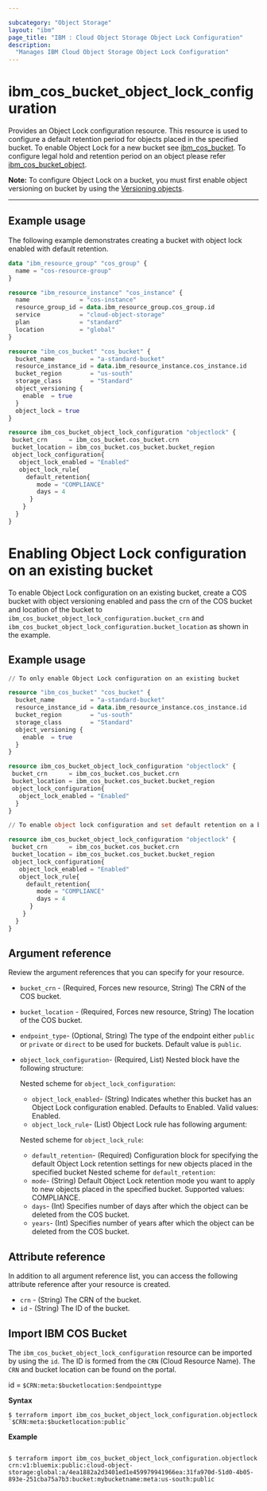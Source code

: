 ```yaml
---

subcategory: "Object Storage"
layout: "ibm"
page_title: "IBM : Cloud Object Storage Object Lock Configuration"
description: 
  "Manages IBM Cloud Object Storage Object Lock Configuration"
---
```


# ibm_cos_bucket_object_lock_configuration
Provides an  Object Lock configuration resource. This resource is used to configure a default retention period for objects placed in the specified bucket. To enable Object Lock for a new bucket see [ibm_cos_bucket](https://registry.terraform.io/providers/IBM-Cloud/ibm/latest/docs/resources/cos_bucket). To configure legal hold and retention period on an object please refer [ibm_cos_bucket_object](https://registry.terraform.io/providers/IBM-Cloud/ibm/latest/docs/resources/cm_object).



**Note:**
To configure Object Lock on a bucket, you must  first enable object versioning on bucket by using the [Versioning objects](https://cloud.ibm.com/docs/cloud-object-storage?topic=cloud-object-storage-versioning).

---

## Example usage
The following example demonstrates creating a bucket with object lock enabled with default retention.

```terraform
data "ibm_resource_group" "cos_group" {
  name = "cos-resource-group"
}

resource "ibm_resource_instance" "cos_instance" {
  name              = "cos-instance"
  resource_group_id = data.ibm_resource_group.cos_group.id
  service           = "cloud-object-storage"
  plan              = "standard"
  location          = "global"
}

resource "ibm_cos_bucket" "cos_bucket" {
  bucket_name          = "a-standard-bucket"
  resource_instance_id = data.ibm_resource_instance.cos_instance.id
  bucket_region        = "us-south"
  storage_class        = "Standard"
  object_versioning {
    enable  = true
  }
  object_lock = true
}

resource ibm_cos_bucket_object_lock_configuration "objectlock" {
 bucket_crn      = ibm_cos_bucket.cos_bucket.crn
 bucket_location = ibm_cos_bucket.cos_bucket.bucket_region
 object_lock_configuration{
   object_lock_enabled = "Enabled"
   object_lock_rule{
     default_retention{
        mode = "COMPLIANCE"
        days = 4
      }
    }
  }
}

```
# Enabling Object Lock configuration on an existing bucket
To enable  Object Lock configuration on an existing bucket, create a COS bucket with object versioning enabled and pass the crn of the COS bucket and location of the bucket to `ibm_cos_bucket_object_lock_configuration.bucket_crn` and `ibm_cos_bucket_object_lock_configuration.bucket_location` as shown in the example.

## Example usage

```terraform
// To only enable Object Lock configuration on an existing bucket

resource "ibm_cos_bucket" "cos_bucket" {
  bucket_name          = "a-standard-bucket"
  resource_instance_id = data.ibm_resource_instance.cos_instance.id
  bucket_region        = "us-south"
  storage_class        = "Standard"
  object_versioning {
    enable  = true
  }
}

resource ibm_cos_bucket_object_lock_configuration "objectlock" {
 bucket_crn      = ibm_cos_bucket.cos_bucket.crn
 bucket_location = ibm_cos_bucket.cos_bucket.bucket_region
 object_lock_configuration{
   object_lock_enabled = "Enabled"
  }
}

// To enable object lock configuration and set default retention on a bucket

resource ibm_cos_bucket_object_lock_configuration "objectlock" {
 bucket_crn      = ibm_cos_bucket.cos_bucket.crn
 bucket_location = ibm_cos_bucket.cos_bucket.bucket_region
 object_lock_configuration{
   object_lock_enabled = "Enabled"
   object_lock_rule{
     default_retention{
        mode = "COMPLIANCE"
        days = 4
      }
    }
  }
}


```

## Argument reference
Review the argument references that you can specify for your resource. 
- `bucket_crn` - (Required, Forces new resource, String) The CRN of the COS bucket.
- `bucket_location` - (Required, Forces new resource, String) The location of the COS bucket.
- `endpoint_type`- (Optional, String) The type of the endpoint either `public` or `private` or `direct` to be used for buckets. Default value is `public`.
- `object_lock_configuration`- (Required, List) Nested block have the following structure:
  
  Nested scheme for `object_lock_configuration`:
  - `object_lock_enabled`- (String) Indicates whether this bucket has an Object Lock configuration enabled. Defaults to Enabled. Valid values: Enabled.
  - `object_lock_rule`- (List) Object Lock rule has following argument:
  
  Nested scheme for `object_lock_rule`:
  - `default_retention`- (Required) Configuration block for specifying the default Object Lock retention settings for new objects placed in the specified bucket
  Nested scheme for `default_retention`:
  - `mode`- (String)  Default Object Lock retention mode you want to apply to new objects placed in the specified bucket. Supported values: COMPLIANCE.
  - `days`- (Int) Specifies number of days after which the object can be deleted from the COS bucket.
  - `years`- (Int) Specifies number of years after which the object can be deleted from the COS bucket.

## Attribute reference
In addition to all argument reference list, you can access the following attribute reference after your resource is created.

- `crn` - (String) The CRN of the bucket.
- `id` - (String) The ID of the bucket.

## Import IBM COS Bucket
The `ibm_cos_bucket_object_lock_configuration` resource can be imported by using the `id`. The ID is formed from the `CRN` (Cloud Resource Name). The `CRN` and bucket location can be found on the portal.

id = `$CRN:meta:$bucketlocation:$endpointtype`

**Syntax**

```
$ terraform import ibm_cos_bucket_object_lock_configuration.objectlock `$CRN:meta:$bucketlocation:public`

```

**Example**

```

$ terraform import ibm_cos_bucket_object_lock_configuration.objectlock crn:v1:bluemix:public:cloud-object-storage:global:a/4ea1882a2d3401ed1e459979941966ea:31fa970d-51d0-4b05-893e-251cba75a7b3:bucket:mybucketname:meta:us-south:public

```